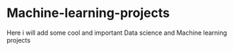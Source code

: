 # Machine-learning-projects
Here i will add some cool and important Data science and Machine learning projects
